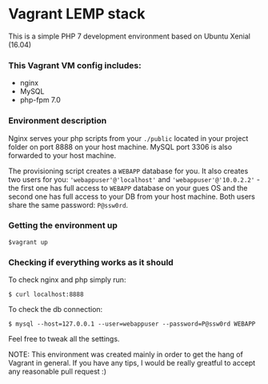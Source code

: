 # Vagrant LEMP stack

This is a simple PHP 7 development environment based on Ubuntu Xenial (16.04)

### This Vagrant VM config includes:

- nginx
- MySQL
- php-fpm 7.0

### Environment description

Nginx serves your php scripts from your `./public` located in your project folder on port 8888 on your host machine.
MySQL port 3306 is also forwarded to your host machine.

The provisioning script creates a `WEBAPP` database for you.
It also creates two users for you: `'webappuser'@'localhost'` and `'webappuser'@'10.0.2.2'` - the first one has full access to `WEBAPP` database on your gues OS and the second one has full access to your DB from your host machine.
Both users share the same password: `P@ssw0rd`.

### Getting the environment up
```shell
$vagrant up
```

### Checking if everything works as it should
To check nginx and php simply run:
```shell
$ curl localhost:8888
```
 
To check the db connection:

``` 
$ mysql --host=127.0.0.1 --user=webappuser --password=P@ssw0rd WEBAPP
```

Feel free to tweak all the settings.

NOTE: This environment was created mainly in order to get the hang of Vagrant in general. If you have any tips, I would be really greatful to accept any reasonable pull request :)

